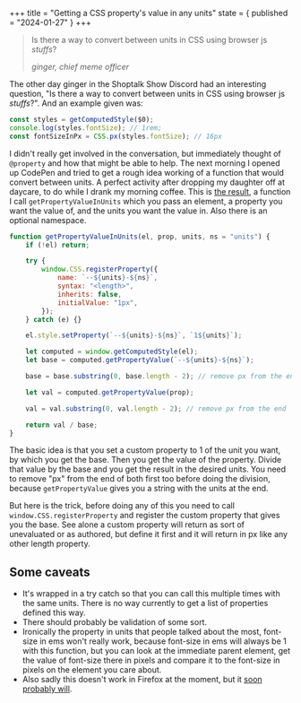 +++
title = "Getting a CSS property's value in any units"
state = { published = "2024-01-27" }
+++

<blockquote class="callout">
	<p>Is there a way to convert between units in CSS using browser js <em>stuffs</em>?</p>
	<footer>
		<cite>ginger, chief meme officer</cite>
	</footer>
</blockquote>

The other day ginger in the Shoptalk Show Discord had an interesting question, "Is there a way to convert between units in CSS using browser js _stuffs_?". And an example given was:

```js
const styles = getComputedStyle($0);
console.log(styles.fontSize); // 1rem;
const fontSizeInPx = CSS.px(styles.fontSize); // 16px
```

I didn't really get involved in the conversation, but immediately thought of `@property` and how that might be able to help. The next morning I opened up CodePen and tried to get a rough idea working of a function that would convert between units. A perfect activity after dropping my daughter off at daycare, to do while I drank my morning coffee. This is [the result](https://codepen.io/erickmerchant/pen/RwdjbeQ?editors=0010), a function I call `getPropertyValueInUnits` which you pass an element, a property you want the value of, and the units you want the value in. Also there is an optional namespace.

```js
function getPropertyValueInUnits(el, prop, units, ns = "units") {
	if (!el) return;

	try {
		window.CSS.registerProperty({
			name: `--${units}-${ns}`,
			syntax: "<length>",
			inherits: false,
			initialValue: "1px",
		});
	} catch (e) {}

	el.style.setProperty(`--${units}-${ns}`, `1${units}`);

	let computed = window.getComputedStyle(el);
	let base = computed.getPropertyValue(`--${units}-${ns}`);

	base = base.substring(0, base.length - 2); // remove px from the end

	let val = computed.getPropertyValue(prop);

	val = val.substring(0, val.length - 2); // remove px from the end

	return val / base;
}
```

The basic idea is that you set a custom property to 1 of the unit you want, by which you get the base. Then you get the value of the property. Divide that value by the base and you get the result in the desired units. You need to remove "px" from the end of both first too before doing the division, because `getPropertyValue` gives you a string with the units at the end.

But here is the trick, before doing any of this you need to call `window.CSS.registerProperty` and register the custom property that gives you the base. See alone a custom property will return as sort of unevaluated or as authored, but define it first and it will return in px like any other length property.

## Some caveats

- It's wrapped in a try catch so that you can call this multiple times with the same units. There is no way currently to get a list of properties defined this way.
- There should probably be validation of some sort.
- Ironically the property in units that people talked about the most, font-size in ems won't really work, because font-size in ems will always be 1 with this function, but you can look at the immediate parent element, get the value of font-size there in pixels and compare it to the font-size in pixels on the element you care about.
- Also sadly this doesn't work in Firefox at the moment, but it [soon probably will](https://caniuse.com/?search=registerProperty).
